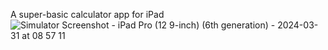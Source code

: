 A super-basic calculator app for iPad![Simulator Screenshot - iPad Pro (12 9-inch) (6th generation) - 2024-03-31 at 08 57 11](https://github.com/thx1766/Padulator/assets/6318596/648cb6f4-529d-406c-ada4-01cc89908f72)
